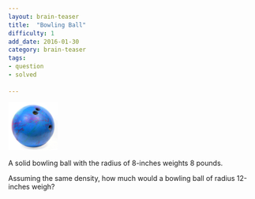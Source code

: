 ```yaml
---
layout: brain-teaser
title:  "Bowling Ball"
difficulty: 1
add_date: 2016-01-30
category: brain-teaser
tags:
- question
- solved

---
```


<img src="image.png" alt="Bowling ball" style="width: 100px;"/>

A solid bowling ball with the radius of 8-inches weights 8 pounds.

Assuming the same density, how much would a bowling ball of radius 12-inches weigh?
